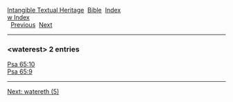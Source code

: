 [Intangible Textual Heritage](../../index)  [Bible](../index) 
[Index](index)   
[w Index](_w_)  
  [Previous](c12279)  [Next](c12281) 

------------------------------------------------------------------------

### &lt;waterest&gt; 2 entries

[Psa 65:10](../kjv/psa065.htm#010)  
[Psa 65:9](../kjv/psa065.htm#009)  

------------------------------------------------------------------------

[Next: watereth (5)](c12281)
